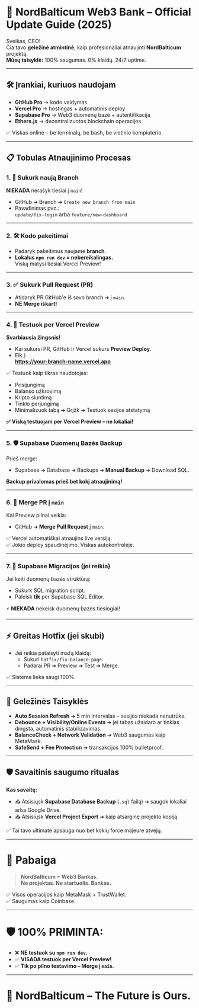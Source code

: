 # 🚀 NordBalticum Web3 Bank – Official Update Guide (2025)

Sveikas, CEO!  
Čia tavo **geležinė atmintinė**, kaip profesionaliai atnaujinti **NordBalticum** projektą.  
**Mūsų taisyklė:** 100% saugumas. 0% klaidų. 24/7 uptime.

---

## 🛠️ Įrankiai, kuriuos naudojam

- **GitHub Pro** → kodo valdymas
- **Vercel Pro** → hostingas + automatinis deploy
- **Supabase Pro** → Web3 duomenų bazė + autentifikacija
- **Ethers.js** → decentralizuotos blockchain operacijos

✅ Viskas online – be terminalų, be bash, be vietinio kompiuterio.

---

## 📋 Tobulas Atnaujinimo Procesas

### 1. 🌱 Sukurk naują Branch

**NIEKADA** nerašyk tiesiai į `main`!

- GitHub ➔ Branch ➔ `Create new branch from main`
- Pavadinimas pvz.:  
  `update/fix-login` arba `feature/new-dashboard`

---

### 2. 🛠️ Kodo pakeitimai

- Padaryk pakeitimus naujame **branch**.
- **Lokalus `npm run dev` = nebereikalingas.**  
  Viską matysi tiesiai Vercel Preview!

---

### 3. ✅ Sukurk Pull Request (PR)

- Atidaryk PR GitHub'e iš savo branch ➔ į `main`.
- **NE Merge iškart!**

---

### 4. 🚀 Testuok per Vercel Preview

**Svarbiausia žingsnis!**

- Kai sukursi PR, GitHub ir Vercel sukurs **Preview Deploy**.
- Eik į:  
  **https://your-branch-name.vercel.app**

✅ Testuok kaip tikras naudotojas:

- Prisijungimą
- Balanso užkrovimą
- Kripto siuntimą
- Tinklo perjungimą
- Minimalizuok tabą ➔ Grįžk ➔ Testuok sesijos atstatymą

**✅ Viską testuojam per Vercel Preview – ne lokaliai!**

---

### 5. 🛡️ Supabase Duomenų Bazės Backup

Prieš merge:

- Supabase ➔ Database ➔ Backups ➔ **Manual Backup** ➔ Download SQL.

**Backup privalomas prieš bet kokį atnaujinimą!**

---

### 6. 🔄 Merge PR į `main`

Kai Preview pilnai veikia:

- GitHub ➔ **Merge Pull Request** į `main`.

✅ Vercel automatiškai atnaujins live versiją.  
✅ Jokio deploy spaudinėjimo. Viskas autokontrolėje.

---

### 7. 🧹 Supabase Migracijos (jei reikia)

Jei keiti duomenų bazės struktūrą:

- Sukurk SQL migration script.
- Paleisk **tik** per Supabase SQL Editor.

⚡ **NIEKADA** nekeisk duomenų bazės tiesiogiai!

---

## ⚡ Greitas Hotfix (jei skubi)

- Jei reikia pataisyti mažą klaidą:
  - Sukuri `hotfix/fix-balance-page`.
  - Padarai PR ➔ Preview ➔ Test ➔ Merge.

✅ Sistema lieka saugi 100%.

---

## 💎 Geležinės Taisyklės

- **Auto Session Refresh** ➔ 5 min intervalas – sesijos niekada nenutrūks.
- **Debounce + Visibility/Online Events** ➔ jei tabas užsidaro ar tinklas dingsta, automatinis stabilizavimas.
- **BalanceCheck + Network Validation** ➔ Web3 saugumas kaip MetaMask.
- **SafeSend + Fee Protection** ➔ transakcijos 100% bulletproof.

---

## 🛡️ Savaitinis saugumo ritualas

**Kas savaitę:**

- 📥 Atsisiųsk **Supabase Database Backup** (`.sql` failą) ➔ saugok lokaliai arba Google Drive.
- 📥 Atsisiųsk **Vercel Project Export** ➔ kaip atsarginę projekto kopiją.

✅ Tai tavo ultimate apsauga nuo bet kokių force majeure atvejų.

---

# 🏦 Pabaiga

> **NordBalticum = Web3 Bankas.  
> Ne projektas. Ne startuolis. Bankas.**

✅ Visos operacijos kaip MetaMask + TrustWallet.  
✅ Saugumas kaip Coinbase.

---

# 🛡️ 100% PRIMINTA:

- ❌ **NE testuok su `npm run dev`.**
- ✅ **VISADA testuok per Vercel Preview!**
- ✅ **Tik po pilno testavimo – Merge į `main`.**

---

# 🚀 NordBalticum – The Future is Ours.
